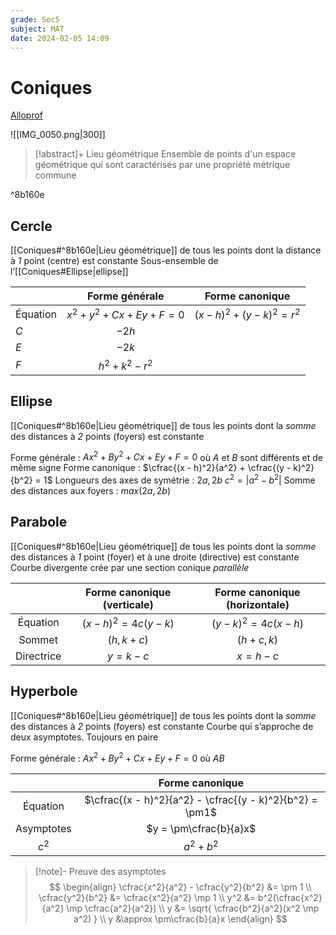 ```yaml
---
grade: Sec5
subject: MAT
date: 2024-02-05 14:09
---
```


# Coniques

[Alloprof](https://www.alloprof.qc.ca/fr/eleves/bv/mathematiques/les-coniques-m1326)

![[IMG_0050.png|300]]

> [!abstract]+ Lieu géométrique
> Ensemble de points d'un espace géométrique qui sont caractérisés par une propriété métrique commune

^8b160e

## Cercle

[[Coniques#^8b160e|Lieu géométrique]] de tous les points dont la distance à *1* point (centre) est constante
Sous-ensemble de l’[[Coniques#Ellipse|ellipse]]

|          |        Forme générale         |        Forme canonique        |
| -------- |:-----------------------------:|:-----------------------------:|
| Équation | $x^2 + y^2 + Cx + Ey + F = 0$ | $(x - h)^2 + (y - k)^2 = r^2$ |
| $C$      |             $-2h$             |                               |
| $E$      |             $-2k$             |                               |
| $F$      |       $h^2 + k^2 - r^2$       |                               |

## Ellipse

[[Coniques#^8b160e|Lieu géométrique]] de tous les points dont la *somme* des distances à *2* points (foyers) est constante

Forme générale : $Ax^2 + By^2 + Cx + Ey + F = 0$ où $A$ et $B$ sont différents et de même signe
Forme canonique : $\cfrac{(x - h)^2}{a^2} + \cfrac{(y - k)^2}{b^2} = 1$
Longueurs des axes de symétrie : $2a, 2b$
$c^2 = |a^2 - b^2|$
Somme des distances aux foyers : $max(2a, 2b)$

## Parabole

[[Coniques#^8b160e|Lieu géométrique]] de tous les points dont la *somme* des distances à *1* point (foyer) et à une droite (directive) est constante
Courbe divergente crée par une section conique *parallèle*

|            | Forme canonique (verticale) | Forme canonique (horizontale) |
|:----------:|:---------------------------:|:-----------------------------:|
|  Équation  |   $(x - h)^2 = 4c(y - k)$   |    $(y - k)^2 = 4c(x - h)$    |
|   Sommet   |        $(h, k + c)$         |         $(h + c, k)$          |
| Directrice |         $y = k - c$         |          $x = h - c$          |

## Hyperbole

[[Coniques#^8b160e|Lieu géométrique]] de tous les points dont la *somme* des distances à *2* points (foyers) est constante
Courbe qui s’approche de deux asymptotes. Toujours en paire

Forme générale : $Ax^2 + By^2 + Cx + Ey + F = 0\text{ où }A B$

|            |                     Forme canonique                      |
|:----------:|:--------------------------------------------------------:|
|  Équation  | $\cfrac{(x - h)^2}{a^2} - \cfrac{(y - k)^2}{b^2} = \pm1$ |
| Asymptotes |                  $y = \pm\cfrac{b}{a}x$                  |
|   $c^2$    |                       $a^2 + b^2$                        |

> [!note]- Preuve des asymptotes
> $$
\begin{align}
\cfrac{x^2}{a^2} - \cfrac{y^2}{b^2} &= \pm 1 \\
\cfrac{y^2}{b^2} &= \cfrac{x^2}{a^2} \mp 1 \\
y^2 &= b^2(\cfrac{x^2}{a^2} \mp \cfrac{a^2}{a^2}) \\
y &= \sqrt{ \cfrac{b^2}{a^2}(x^2 \mp a^2) } \\
y &\approx \pm\cfrac{b}{a}x
\end{align}
$$